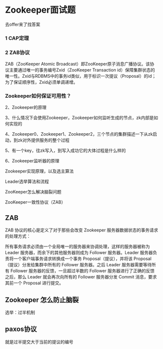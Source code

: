 # Zookeeper面试题

去offer来了找答案

### 1 CAP定理

### 2 ZAB协议

ZAB（ZooKeeper Atomic Broadcast）即ZooKeeper原子消息广播协议。该协议主要通过唯一的事务编号Zxid（ZooKeeper Transaction id）保障集群状态的唯一性。Zxid与RDBMS中的事务id类似，用于标识一次提议（Proposal）的id；为了保证顺序性，Zxid必须单调递增。

### Zookeeper如何保证可用性？

2、Zookeeper的原理

3、什么情况下会使用Zookeeper，Zookeeper如何监听生成的节点，zk内部是如何实现的

4、Zookeeper0、Zookeeper1、Zookeeper2，三个节点的集群描述一下从zk启动，到zk对外提供服务的整个过程

5、有一个key，往zk写入，到写入成功它的大体过程是什么样的

6、Zookeeper监听器的原理

Zookeeper实现原理，以及选主算法

Leader选举算法和流程

ZooKeeper怎么解决脑裂问题

ZooKeeper一致性协议（ZAB）

## ZAB

ZAB 协议的核心是定义了对于那些会改变 Zookeeper 服务器数据状态的事务请求的处理方式：

所有事务请求必须由一个全局唯一的服务器来协调处理，这样的服务器被称为 Leader 服务器，而余下的其他服务器则成为 Follower 服务器。Leader 服务器负责将一个客户端事务请求转换成一个事务 Proposal（提议），并将该 Proposal（提议）分发给集群中所有的 Follower 服务器。之后 Leader 服务器需要等待所有 Follower 服务器的反馈，一旦超过半数的 Follower 服务器进行了正确的反馈之后，那么 Leader 就会再次向所有的 Follower 服务器分发 Commit 消息，要求其前一个 Proposal 进行提交。

## Zookeeper 怎么防止脑裂

选举：过半机制

## paxos协议

就是过半提交大于当前的提议的编号